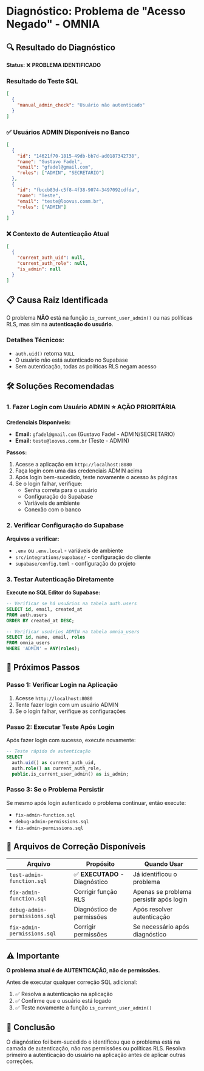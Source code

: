 # Diagnóstico: Problema de "Acesso Negado" - OMNIA

## 🔍 Resultado do Diagnóstico

**Status:** ❌ **PROBLEMA IDENTIFICADO**

### Resultado do Teste SQL
```json
[
  {
    "manual_admin_check": "Usuário não autenticado"
  }
]
```

### ✅ Usuários ADMIN Disponíveis no Banco
```json
[
  {
    "id": "14621f70-1815-49db-bb7d-ad0187342738",
    "name": "Gustavo Fadel",
    "email": "gfadel@gmail.com",
    "roles": ["ADMIN", "SECRETARIO"]
  },
  {
    "id": "fbccb83d-c5f8-4f38-9074-3497092cdfda",
    "name": "Teste",
    "email": "teste@loovus.comm.br",
    "roles": ["ADMIN"]
  }
]
```

### ❌ Contexto de Autenticação Atual
```json
[
  {
    "current_auth_uid": null,
    "current_auth_role": null,
    "is_admin": null
  }
]
```

## 📋 Causa Raiz Identificada

O problema **NÃO** está na função `is_current_user_admin()` ou nas políticas RLS, mas sim na **autenticação do usuário**.

### Detalhes Técnicos:
- `auth.uid()` retorna `NULL`
- O usuário não está autenticado no Supabase
- Sem autenticação, todas as políticas RLS negam acesso

## 🛠️ Soluções Recomendadas

### 1. **Fazer Login com Usuário ADMIN** ⭐ **AÇÃO PRIORITÁRIA**

**Credenciais Disponíveis:**
- **Email:** `gfadel@gmail.com` (Gustavo Fadel - ADMIN/SECRETARIO)
- **Email:** `teste@loovus.comm.br` (Teste - ADMIN)

**Passos:**
1. Acesse a aplicação em `http://localhost:8080`
2. Faça login com uma das credenciais ADMIN acima
3. Após login bem-sucedido, teste novamente o acesso às páginas
4. Se o login falhar, verifique:
   - Senha correta para o usuário
   - Configuração do Supabase
   - Variáveis de ambiente
   - Conexão com o banco

### 2. **Verificar Configuração do Supabase**

**Arquivos a verificar:**
- `.env` ou `.env.local` - variáveis de ambiente
- `src/integrations/supabase/` - configuração do cliente
- `supabase/config.toml` - configuração do projeto

### 3. **Testar Autenticação Diretamente**

**Execute no SQL Editor do Supabase:**
```sql
-- Verificar se há usuários na tabela auth.users
SELECT id, email, created_at 
FROM auth.users 
ORDER BY created_at DESC;

-- Verificar usuários ADMIN na tabela omnia_users
SELECT id, name, email, roles 
FROM omnia_users 
WHERE 'ADMIN' = ANY(roles);
```

## 🔄 Próximos Passos

### Passo 1: Verificar Login na Aplicação
1. Acesse `http://localhost:8080`
2. Tente fazer login com um usuário ADMIN
3. Se o login falhar, verifique as configurações

### Passo 2: Executar Teste Após Login
Após fazer login com sucesso, execute novamente:
```sql
-- Teste rápido de autenticação
SELECT 
  auth.uid() as current_auth_uid,
  auth.role() as current_auth_role,
  public.is_current_user_admin() as is_admin;
```

### Passo 3: Se o Problema Persistir
Se mesmo após login autenticado o problema continuar, então execute:
- `fix-admin-function.sql`
- `debug-admin-permissions.sql`
- `fix-admin-permissions.sql`

## 📁 Arquivos de Correção Disponíveis

| Arquivo | Propósito | Quando Usar |
|---------|-----------|-------------|
| `test-admin-function.sql` | ✅ **EXECUTADO** - Diagnóstico | Já identificou o problema |
| `fix-admin-function.sql` | Corrigir função RLS | Apenas se problema persistir após login |
| `debug-admin-permissions.sql` | Diagnóstico de permissões | Após resolver autenticação |
| `fix-admin-permissions.sql` | Corrigir permissões | Se necessário após diagnóstico |

## ⚠️ Importante

**O problema atual é de AUTENTICAÇÃO, não de permissões.**

Antes de executar qualquer correção SQL adicional:
1. ✅ Resolva a autenticação na aplicação
2. ✅ Confirme que o usuário está logado
3. ✅ Teste novamente a função `is_current_user_admin()`

## 🎯 Conclusão

O diagnóstico foi bem-sucedido e identificou que o problema está na camada de autenticação, não nas permissões ou políticas RLS. Resolva primeiro a autenticação do usuário na aplicação antes de aplicar outras correções.